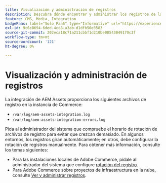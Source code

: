 ```yaml
---
title: Visualización y administración de registros
description: Descubra dónde encontrar y administrar los registros de la integración de AEM Assets para Commerce.
feature: CMS, Media, Integration
badgePaas: label="Solo PaaS" type="Informative" url="https://experienceleague.adobe.com/en/docs/commerce/user-guides/product-solutions" tooltip="Se aplica solo a proyectos de Adobe Commerce en la nube (infraestructura PaaS administrada por Adobe) y a proyectos locales."
exl-id: 9c6c8694-6ded-4cc8-a3ab-d1dfb50e3583
source-git-commit: 202eca18c71a211cbbf1d210be00543049170c3f
workflow-type: tm+mt
source-wordcount: '121'
ht-degree: 0%

---
```


# Visualización y administración de registros

La integración de AEM Assets proporciona los siguientes archivos de registro en la instancia de Commerce:

- `/var/log/aem-assets-integration.log`
- `/var/log/aem-assets-integration-errors.log`

Pida al administrador del sistema que compruebe el horario de rotación de archivos de registro para evitar que crezcan demasiado. En algunos entornos, los registros giran automáticamente; en otros, debe configurar la rotación de registros manualmente.  Para obtener más información, consulte los temas siguientes:

- Para las instalaciones locales de Adobe Commerce, pídale al administrador del sistema que configure [rotación del registro](https://experienceleague.adobe.com/docs/commerce-operations/installation-guide/next-steps/configuration.html#server-settings).
- Para Adobe Commerce sobre proyectos de infraestructura en la nube, consulte [Ver y administrar registros](https://experienceleague.adobe.com/docs/commerce-cloud-service/user-guide/develop/test/log-locations.html).
